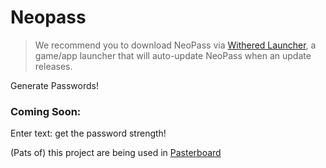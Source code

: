 # Neopass

> We recommend you to download NeoPass via [Withered Launcher](https://withered.app), a game/app launcher that will auto-update NeoPass when an update releases.

Generate Passwords!


### Coming Soon:
Enter text: get the password strength!


(Pats of) this project are being used in [Pasterboard](https://pasterboard.online)

